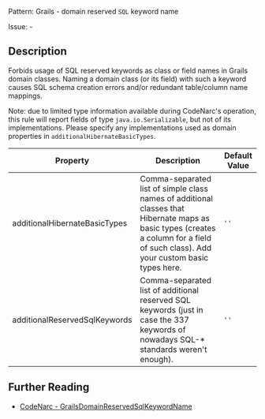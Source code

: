 Pattern: Grails - domain reserved `SQL` keyword name

Issue: -

## Description

Forbids usage of SQL reserved keywords as class or field names in Grails domain classes. Naming a domain class (or its field) with such a keyword causes SQL schema creation errors and/or redundant table/column name mappings.

Note: due to limited type information available during CodeNarc's operation, this rule will report fields of type `java.io.Serializable`, but not of its implementations. Please specify any implementations used as domain properties in `additionalHibernateBasicTypes`.

| **Property**                  | **Description**                                                                                                                                                                     | **Default Value** |
| --- | --- | --- |
| additionalHibernateBasicTypes | Comma-separated list of simple class names of additional classes that Hibernate maps as basic types (creates a column for a field of such class). Add your custom basic types here. | `''`              |
| additionalReservedSqlKeywords | Comma-separated list of additional reserved SQL keywords (just in case the 337 keywords of nowadays SQL-\* standards weren't enough).                                               | `''`              |

## Further Reading

* [CodeNarc - GrailsDomainReservedSqlKeywordName](https://codenarc.github.io/CodeNarc/codenarc-rules-grails.html#grailsdomainreservedsqlkeywordname-rule)